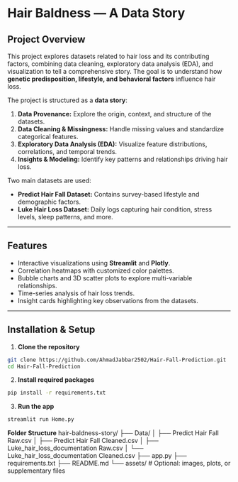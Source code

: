 # Hair Baldness — A Data Story

## Project Overview
This project explores datasets related to hair loss and its contributing factors, combining data cleaning, exploratory data analysis (EDA), and visualization to tell a comprehensive story. The goal is to understand how **genetic predisposition, lifestyle, and behavioral factors** influence hair loss.

The project is structured as a **data story**:

1. **Data Provenance:** Explore the origin, context, and structure of the datasets.
2. **Data Cleaning & Missingness:** Handle missing values and standardize categorical features.
3. **Exploratory Data Analysis (EDA):** Visualize feature distributions, correlations, and temporal trends.
4. **Insights & Modeling:** Identify key patterns and relationships driving hair loss.

Two main datasets are used:

- **Predict Hair Fall Dataset:** Contains survey-based lifestyle and demographic factors.
- **Luke Hair Loss Dataset:** Daily logs capturing hair condition, stress levels, sleep patterns, and more.

---

## Features

- Interactive visualizations using **Streamlit** and **Plotly**.
- Correlation heatmaps with customized color palettes.
- Bubble charts and 3D scatter plots to explore multi-variable relationships.
- Time-series analysis of hair loss trends.
- Insight cards highlighting key observations from the datasets.

---

## Installation & Setup

1. **Clone the repository**
```bash
git clone https://github.com/AhmadJabbar2502/Hair-Fall-Prediction.git
cd Hair-Fall-Prediction
```

2. **Install required packages**
```bash
pip install -r requirements.txt
```

3. **Run the app**
```bash
streamlit run Home.py
```

**Folder Structure**
hair-baldness-story/
├── Data/
│   ├── Predict Hair Fall Raw.csv
│   ├── Predict Hair Fall Cleaned.csv
│   ├── Luke_hair_loss_documentation Raw.csv
│   └── Luke_hair_loss_documentation Cleaned.csv
├── app.py
├── requirements.txt
├── README.md
└── assets/                # Optional: images, plots, or supplementary files


